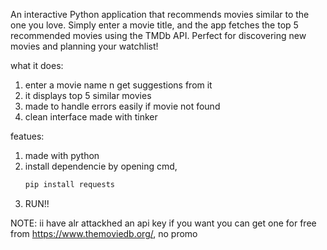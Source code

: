 An interactive Python application that recommends movies similar to the one you love. Simply enter a movie title, and the app fetches the top 5 recommended movies using the TMDb API. Perfect for discovering new movies and planning your watchlist!

what it does:
 1. enter a movie name n get suggestions from it
 2. it displays top 5 similar movies
 3. made to handle errors easily if movie not found
 4. clean interface made with tinker

featues:
 1. made with python
 2. install dependencie by opening cmd,
    ```powershell
    pip install requests
3. RUN!!

NOTE: ii have alr attackhed an api key if you want you can get one for free from https://www.themoviedb.org/, no promo
